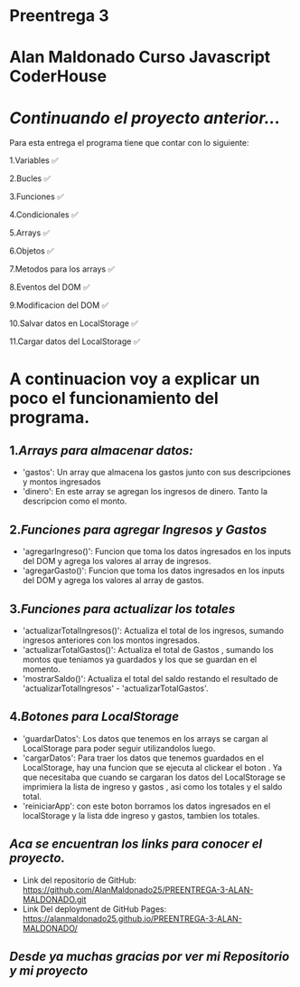 # Preentrega 3 
# Alan Maldonado Curso Javascript CoderHouse

# _Continuando el proyecto anterior..._

Para esta entrega el programa tiene que contar con lo siguiente:

1.Variables ✅

2.Bucles ✅

3.Funciones ✅

4.Condicionales ✅

5.Arrays ✅

6.Objetos ✅

7.Metodos para los arrays ✅

8.Eventos del DOM ✅

9.Modificacion del DOM ✅

10.Salvar datos en LocalStorage ✅

11.Cargar datos del LocalStorage ✅

# A continuacion voy a explicar un poco el funcionamiento del programa.

## 1._Arrays para almacenar datos:_
+ 'gastos': Un array que almacena los gastos junto con sus descripciones y montos ingresados
+ 'dinero': En este array se agregan los ingresos de dinero. Tanto la descripcion como el monto.

## 2._Funciones para agregar Ingresos y Gastos_
+ 'agregarIngreso()': Funcion que toma los datos ingresados en los inputs del DOM y agrega los valores al array de ingresos.
+ 'agregarGasto()': Funcion que toma los datos ingresados en los inputs del DOM y agrega los valores al array de gastos.
  
## 3._Funciones para actualizar los totales_
+ 'actualizarTotalIngresos()': Actualiza el total de los ingresos, sumando ingresos anteriores con los montos ingresados.
+ 'actualizarTotalGastos()': Actualiza el total de Gastos , sumando los montos que teniamos ya guardados y los que se guardan en el momento.
+ 'mostrarSaldo()': Actualiza el total del saldo restando el resultado de 'actualizarTotalIngresos' - 'actualizarTotalGastos'.

## 4._Botones para LocalStorage_
+ 'guardarDatos': Los datos que tenemos en los arrays se cargan al LocalStorage para poder seguir utilizandolos luego.
+ 'cargarDatos': Para traer los datos que tenemos guardados en el LocalStorage, hay una funcion que se ejecuta al clickear el boton .
  Ya que necesitaba que cuando se cargaran los datos del LocalStorage se imprimiera la lista de ingreso y gastos , asi como los totales y el saldo total.
+ 'reiniciarApp': con este boton borramos los datos ingresados en el localStorage y la lista dde ingreso y gastos, tambien los totales.



## _Aca se encuentran los links para conocer el proyecto._

- Link del repositorio de GitHub: https://github.com/AlanMaldonado25/PREENTREGA-3-ALAN-MALDONADO.git
- Link Del deployment de GitHub Pages: https://alanmaldonado25.github.io/PREENTREGA-3-ALAN-MALDONADO/

## _Desde ya muchas gracias por ver mi Repositorio y mi proyecto_
